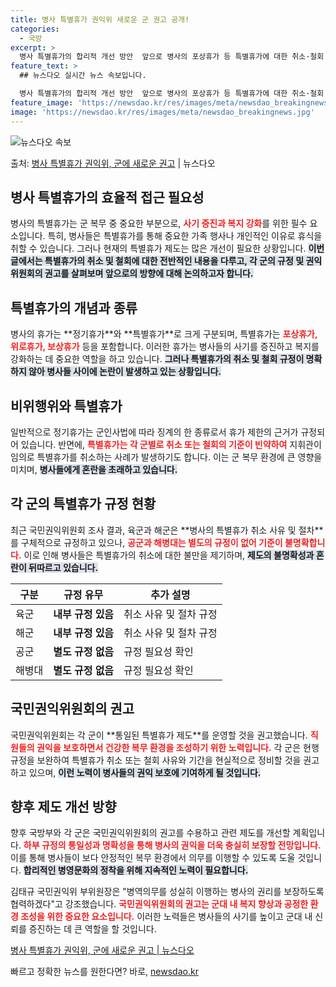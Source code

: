 ```yaml
---
title: 병사 특별휴가 권익위 새로운 군 권고 공개!
categories:
  - 국방
excerpt: >
  병사 특별휴가의 합리적 개선 방안  앞으로 병사의 포상휴가 등 특별휴가에 대한 취소·철회 근거가 보다 합리적…
feature_text: >
  ## 뉴스다오 실시간 뉴스 속보입니다.

  병사 특별휴가의 합리적 개선 방안  앞으로 병사의 포상휴가 등 특별휴가에 대한 취소·철회 근거가 보다 합리적…
feature_image: 'https://newsdao.kr/res/images/meta/newsdao_breakingnews.jpg'
image: 'https://newsdao.kr/res/images/meta/newsdao_breakingnews.jpg'
---
```


![뉴스다오 속보](https://newsdao.kr/res/images/meta/newsdao_breakingnews.jpg)

<p>출처: <a href="https://newsdao.kr/5020" rel="dofollow">병사 특별휴가 권익위, 군에 새로운 권고</a> | 뉴스다오</p>

<h2 data-ke-size="size26">병사 특별휴가의 효율적 접근 필요성</h2>

<p data-ke-size="size16"></p> 병사의 특별휴가는 군 복무 중 중요한 부분으로, <b><span style="color: #ee2323;">사기 증진과 복지 강화</span></b>를 위한 필수 요소입니다. 특히, 병사들은 특별휴가를 통해 중요한 가족 행사나 개인적인 이유로 휴식을 취할 수 있습니다. 그러나 현재의 특별휴가 제도는 많은 개선이 필요한 상황입니다. <b><span style="background-color: #21538527;">이번 글에서는 특별휴가의 취소 및 철회에 대한 전반적인 내용을 다루고, 각 군의 규정 및 권익위원회의 권고를 살펴보며 앞으로의 방향에 대해 논의하고자 합니다.</span></b> 

<h2 data-ke-size="size26">특별휴가의 개념과 종류</h2>

<p data-ke-size="size16"></p> 병사의 휴가는 **정기휴가**와 **특별휴가**로 크게 구분되며, 특별휴가는 <b><span style="color: #ee2323;">포상휴가, 위로휴가, 보상휴가</span></b> 등을 포함합니다. 이러한 휴가는 병사들의 사기를 증진하고 복지를 강화하는 데 중요한 역할을 하고 있습니다. <b><span style="background-color: #21538527;">그러나 특별휴가의 취소 및 철회 규정이 명확하지 않아 병사들 사이에 논란이 발생하고 있는 상황입니다.</span></b> 

<h2 data-ke-size="size26">비위행위와 특별휴가</h2>

<p data-ke-size="size16"></p> 일반적으로 정기휴가는 군인사법에 따라 징계의 한 종류로서 휴가 제한의 근거가 규정되어 있습니다. 반면에, <b><span style="color: #ee2323;">특별휴가는 각 군별로 취소 또는 철회의 기준이 빈약하여</span></b> 지휘관이 임의로 특별휴가를 취소하는 사례가 발생하기도 합니다. 이는 군 복무 환경에 큰 영향을 미치며, <b><span style="background-color: #21538527;">병사들에게 혼란을 초래하고 있습니다.</span></b>

<h2 data-ke-size="size26">각 군의 특별휴가 규정 현황</h2>

<p data-ke-size="size16"></p> 최근 국민권익위원회 조사 결과, 육군과 해군은 **병사의 특별휴가 취소 사유 및 절차**를 구체적으로 규정하고 있으나, <b><span style="color: #ee2323;">공군과 해병대는 별도의 규정이 없어 기준이 불명확합니다.</span></b> 이로 인해 병사들은 특별휴가의 취소에 대한 불만을 제기하며, <b><span style="background-color: #21538527;">제도의 불명확성과 혼란이 뒤따르고 있습니다.</span></b>

<table>
    <thead>
        <tr>
            <th>구분</th>
            <th>규정 유무</th>
            <th>추가 설명</th>
        </tr>
    </thead>
    <tbody>
        <tr>
            <td>육군</td>
            <td style="text-align: center; height: 17px;"><b>내부 규정 있음</b></td>
            <td>취소 사유 및 절차 규정</td>
        </tr>
        <tr>
            <td>해군</td>
            <td style="text-align: center; height: 17px;"><b>내부 규정 있음</b></td>
            <td>취소 사유 및 절차 규정</td>
        </tr>
        <tr>
            <td>공군</td>
            <td style="text-align: center; height: 17px;"><b>별도 규정 없음</b></td>
            <td>규정 필요성 확인</td>
        </tr>
        <tr>
            <td>해병대</td>
            <td style="text-align: center; height: 17px;"><b>별도 규정 없음</b></td>
            <td>규정 필요성 확인</td>
        </tr>
    </tbody>
</table>

<h2 data-ke-size="size26">국민권익위원회의 권고</h2>

<p data-ke-size="size16"></p> 국민권익위원회는 각 군이 **통일된 특별휴가 제도**를 운영할 것을 권고했습니다. <b><span style="color: #ee2323;">직원들의 권익을 보호하면서 건강한 복무 환경을 조성하기 위한 노력입니다.</span></b> 각 군은 현행 규정을 보완하여 특별휴가 취소 또는 철회 사유와 기간을 현실적으로 정비할 것을 권고하고 있으며, <b><span style="background-color: #21538527;">이런 노력이 병사들의 권익 보호에 기여하게 될 것입니다.</span></b>

<h2 data-ke-size="size26">향후 제도 개선 방향</h2>

<p data-ke-size="size16"></p> 향후 국방부와 각 군은 국민권익위원회의 권고를 수용하고 관련 제도를 개선할 계획입니다. <b><span style="color: #ee2323;">하부 규정의 통일성과 명확성을 통해 병사의 권익을 더욱 충실히 보장할 전망입니다.</span></b> 이를 통해 병사들이 보다 안정적인 복무 환경에서 의무를 이행할 수 있도록 도울 것입니다. <b><span style="background-color: #21538527;">합리적인 병영문화의 정착을 위해 지속적인 노력이 필요합니다.</span></b>

<p data-ke-size="size16"></p> 김태규 국민권익위 부위원장은 "병역의무를 성실히 이행하는 병사의 권리를 보장하도록 협력하겠다"고 강조했습니다. <b><span style="color: #ee2323;">국민권익위원회의 권고는 군대 내 복지 향상과 공정한 환경 조성을 위한 중요한 요소입니다.</span></b> 이러한 노력들은 병사들의 사기를 높이고 군대 내 신뢰를 증진하는 데 큰 역할을 할 것입니다. 

<p data-ke-size="size16"></p> <a href="https://newsdao.kr/5020">병사 특별휴가 권익위, 군에 새로운 권고 | 뉴스다오</a>  

빠르고 정확한 뉴스를 원한다면? 바로, <a href="https://newsdao.kr" rel="dofollow">newsdao.kr</a>


